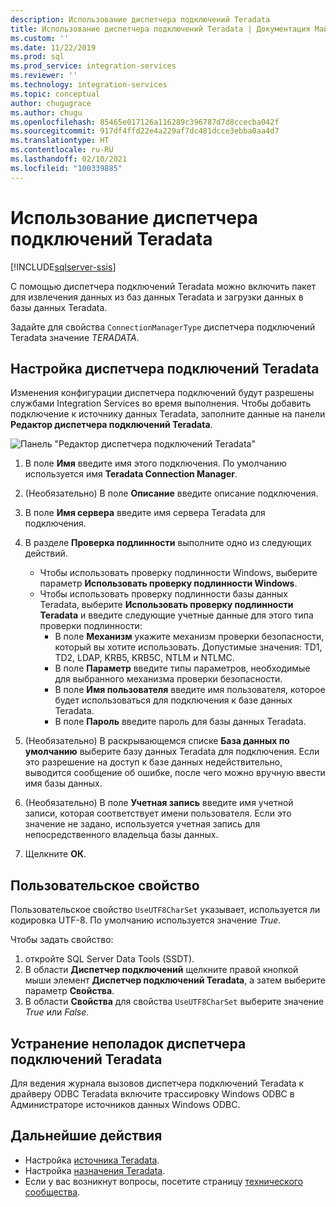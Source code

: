 ```yaml
---
description: Использование диспетчера подключений Teradata
title: Использование диспетчера подключений Teradata | Документация Майкрософт
ms.custom: ''
ms.date: 11/22/2019
ms.prod: sql
ms.prod_service: integration-services
ms.reviewer: ''
ms.technology: integration-services
ms.topic: conceptual
author: chugugrace
ms.author: chugu
ms.openlocfilehash: 85465e017126a116289c396787d7d8ccecba042f
ms.sourcegitcommit: 917df4ffd22e4a229af7dc481dcce3ebba0aa4d7
ms.translationtype: HT
ms.contentlocale: ru-RU
ms.lasthandoff: 02/10/2021
ms.locfileid: "100339885"
---
```

# <a name="use-the-teradata-connection-manager"></a>Использование диспетчера подключений Teradata

[!INCLUDE[sqlserver-ssis](../../includes/applies-to-version/sqlserver-ssis.md)]

С помощью диспетчера подключений Teradata можно включить пакет для извлечения данных из баз данных Teradata и загрузки данных в базы данных Teradata.

Задайте для свойства `ConnectionManagerType` диспетчера подключений Teradata значение *TERADATA*.

## <a name="configure-the-teradata-connection-manager"></a>Настройка диспетчера подключений Teradata

Изменения конфигурации диспетчера подключений будут разрешены службами Integration Services во время выполнения. Чтобы добавить подключение к источнику данных Teradata, заполните данные на панели **Редактор диспетчера подключений Teradata**.

![Панель "Редактор диспетчера подключений Teradata"](media/teradata-connection-manager.png)

1. В поле **Имя** введите имя этого подключения. По умолчанию используется имя **Teradata Connection Manager**.

1. (Необязательно) В поле **Описание** введите описание подключения.

1. В поле **Имя сервера** введите имя сервера Teradata для подключения.

1. В разделе **Проверка подлинности** выполните одно из следующих действий.

   - Чтобы использовать проверку подлинности Windows, выберите параметр **Использовать проверку подлинности Windows**.
   - Чтобы использовать проверку подлинности базы данных Teradata, выберите **Использовать проверку подлинности Teradata** и введите следующие учетные данные для этого типа проверки подлинности:
     - В поле **Механизм** укажите механизм проверки безопасности, который вы хотите использовать. Допустимые значения: TD1, TD2, LDAP, KRB5, KRB5C, NTLM и NTLMC.
     - В поле **Параметр** введите типы параметров, необходимые для выбранного механизма проверки безопасности.
     - В поле **Имя пользователя** введите имя пользователя, которое будет использоваться для подключения к базе данных Teradata.  
     - В поле **Пароль** введите пароль для базы данных Teradata.

1. (Необязательно) В раскрывающемся списке **База данных по умолчанию** выберите базу данных Teradata для подключения. Если это разрешение на доступ к базе данных недействительно, выводится сообщение об ошибке, после чего можно вручную ввести имя базы данных.

1. (Необязательно) В поле **Учетная запись** введите имя учетной записи, которая соответствует имени пользователя. Если это значение не задано, используется учетная запись для непосредственного владельца базы данных.
1. Щелкните **ОК**.

## <a name="custom-property"></a>Пользовательское свойство

Пользовательское свойство `UseUTF8CharSet` указывает, используется ли кодировка UTF-8. По умолчанию используется значение *True*.

Чтобы задать свойство:

1. откройте SQL Server Data Tools (SSDT).
1. В области **Диспетчер подключений** щелкните правой кнопкой мыши элемент **Диспетчер подключений Teradata**, а затем выберите параметр **Свойства**.
1. В области **Свойства** для свойства `UseUTF8CharSet` выберите значение *True* или *False*.

## <a name="troubleshoot-the-teradata-connection-manager"></a>Устранение неполадок диспетчера подключений Teradata

Для ведения журнала вызовов диспетчера подключений Teradata к драйверу ODBC Teradata включите трассировку Windows ODBC в Администраторе источников данных Windows ODBC.

## <a name="next-steps"></a>Дальнейшие действия

- Настройка [источника Teradata](teradata-source.md).
- Настройка [назначения Teradata](teradata-destination.md).
- Если у вас возникнут вопросы, посетите страницу [технического сообщества](https://aka.ms/AA5u35j).
